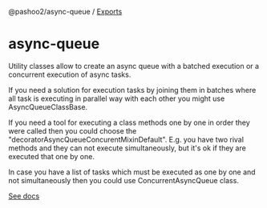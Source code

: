 @pashoo2/async-queue / [Exports](modules.md)

# async-queue
Utility classes allow to create an async queue with a batched execution or a concurrent execution of async tasks.

If you need a solution for execution tasks by joining them in batches where all task is executing in parallel way with each other you might use AsyncQueueClassBase.

If you need a tool for executing a class methods one by one in order they were called then you
could choose the "decoratorAsyncQueueConcurentMixinDefault".
E.g. you have two rival methods and they can not execute simultaneously, but it's ok if they are executed that one by one.

In case you have a list of tasks which must be executed as one by one and not simultaneously then you could use ConcurrentAsyncQueue class.

[See docs](docs/modules.md)
